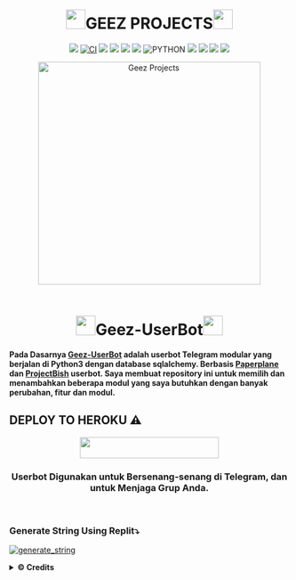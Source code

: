 <h1 align="center"><img src="./resources/extras/geez.gif" width="35px">GEEZ PROJECTS<img src="./resources/extras/geez.gif" width="35px"></h1>

<p align="center">
    <a href="https://github.com/vckyou/Geez-UserBot/commits/Geez-UserBot"><img src="https://img.shields.io/github/last-commit/vckyou/Geez-UserBot?color=ff69b4&logo=github&logoColor=ff69b4&style=for-the-badge" /></a>
    <a href="https://github.com/vckyou/Geez-UserBot/actions/workflows/main.yml"><img src="https://img.shields.io/github/workflow/status/vckyou/Geez-UserBot/CI/Geez-UserBot?style=for-the-badge&logo=github-actions&logoColor=aqua" alt="CI" /></a>
    <a href="https://travis-ci.com/vckyou/Geez-UserBot.svg?branch=Geez-UserBot" /></a>
    <a href="https://github.com/vckyou/Geez-UserBot/issues"> <img src="https://img.shields.io/github/issues/vckyou/Geez-UserBot?color=blue&logo=github&style=for-the-badge" /></a>
    <a href="https://github.com/vckyou/Geez-UserBot"> <img src="https://img.shields.io/github/repo-size/vckyou/Geez-UserBot?logo=github&style=for-the-badge" /></a>
    <a href="https://github.com/vckyou/Geez-UserBot/network/members"> <img src="https://img.shields.io/github/forks/vckyou/Geez-UserBot?logo=github&style=for-the-badge" /></a>
    <a href="https://pypi.org/project/Telethon/"><img src="https://img.shields.io/pypi/v/telethon?color=important&label=telethon&logo=python&logoColor=brightgreen&style=for-the-badge" /></a>
    <img alt="PYTHON" src="https://img.shields.io/badge/PYTHON-v3.9.6-white?style=for-the-badge&logo=appveyor"/>
    <a href="https://hub.docker.com/r/vckyouuu/geezprojects"> <img src="https://img.shields.io/docker/image-size/vckyouuu/geezprojects/buster?label=docker%20image%20size&logo=docker&style=for-the-badge" /></a>
    <a href="https://hub.docker.com/r/vckyouuu/geezprojects/buster"> <img src="https://img.shields.io/docker/v/vckyouuu/geezprojects/buster?label=docker%20version&logo=docker&style=for-the-badge" /></a>
    <a href="https://t.me/GeezSupportGroup"><img src="https://img.shields.io/badge/Join-Group1%20Support-blue.svg?style=for-the-badge&logo=Telegram"></a>
    <a href="https://t.me/VcgSupportGroup"><img src="https://img.shields.io/badge/Join-Group2%20Support-blue.svg?style=for-the-badge&logo=Telegram"></a>
    </p>


<p align="center">
   <a href="https://github.com/vckyou/Geez-UserBot"><img src="https://telegra.ph/file/47cdc3d607b1a4f55b830.png" alt="Geez Projects" width=400px></a>
   <br>
   <br>
</p>

<h1 align="center"><img src="./resources/extras/GeezFire.gif" width="35px">Geez-UserBot<img src="./resources/extras/GeezFire.gif" width="35px"></h1>

**Pada Dasarnya [Geez-UserBot](https://github.com/Vckyou/Geez-UserBot) adalah userbot Telegram modular yang berjalan di Python3 dengan database sqlalchemy.
Berbasis [Paperplane](https://github.com/RaphielGang) dan [ProjectBish](https://github.com/adekmaulana/ProjectBish) userbot. Saya membuat repository ini untuk memilih dan menambahkan beberapa modul yang saya butuhkan dengan banyak perubahan, fitur dan modul.**

## DEPLOY TO HEROKU ⚠️
<p align="center"><a href="https://heroku.com/deploy?template=https://github.com/ramadhani892/KUNYUK"> <img src="https://img.shields.io/badge/Deploy%20To%20Heroku-indigo?style=flat&logo=heroku" width="250" height="38.60" /></a></p>

<h3 align="center">Userbot Digunakan untuk Bersenang-senang di Telegram, dan untuk Menjaga Grup Anda.</h3>
<p align="center">&nbsp;</p>


### Generate String Using Replit⤵️

<a href="https://replit.com/@Vckyou/Geez-String-Session#main.py"><img src="https://img.shields.io/badge/run-string__session.py-magenta?style=for-the-badge&logo=repl.it" alt="generate_string" /></a>


<details>
  <summary><b>© Credits</b></summary>


 🙏 **THANK YOU VERY MUCH FOR**

*   [VCKYOU](https://github.com/Vckyou/Geez-Project)    Geez - Project
*   [X_iMFiNe](https://github.com/ximfine/xBot-Remix)    XBOT-REMIX
*   [Koala](https://github.com/ManusiaRakitan/Kampang-Bot)    Kampang - Bot
*   [RaphielGang](https://github.com/RaphielGang)    Telegram - Paperplane
*   [AvinashReddy3108](https://github.com/AvinashReddy3108)    PaperplaneExtended
*   [TeamUserge](https://github.com/UsergeTeam/Userge)    Userge
*   [sandy1709](https://github.com/sandy1709/catuserbot)    CatUserbot
*   DAN TERIMAKASIH BANYAK KEPADA USERBOT INDONESIA LAINNYA🙏


## Stay Support 🚀
*   [LonamiWebs](https://github.com/LonamiWebs/) and [Telethon](https://github.com/LonamiWebs/Telethon)
